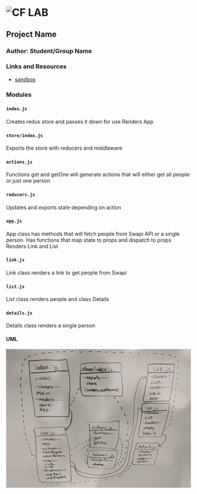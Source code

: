 ![CF](http://i.imgur.com/7v5ASc8.png) LAB
=================================================

## Project Name

### Author: Student/Group Name

### Links and Resources
* [sandbox](https://codesandbox.io/s/50qk4x7k7k)

### Modules
#### `index.js`
Creates redux store and passes it down for use
Renders App

#### `store/index.js`
Exports the store with reducers and middleware

#### `actions.js`
Functions get and getOne will generate actions that will either get all people or just one person

#### `reducers.js`
Updates and exports state depending on action

#### `app.js`
App class has methods that will fetch people from Swapi API or a single person.
Has functions that map state to props and dispatch to props
Renders Link and List

#### `link.js`
Link class renders a link to get people from Swapi

#### `list.js`
List class renders people and class Details

#### `details.js`
Details class renders a single person

#### UML
![UML](https://raw.githubusercontent.com/JenCarrigan/data-structures-and-algorithms/master/%3Aassets/lab33UML.jpg)
